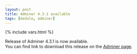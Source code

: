 ```yaml
---
layout: post
title: Adminer 4.3.1 available
tags: [module, adminer]
---
```

{% include vars.html %}

Release of Adminer 4.3.1 is now available.<br />
You can find link to download this release on the [Adminer page](/apps/adminer).